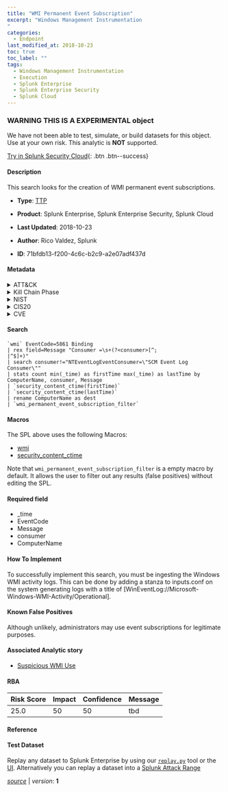 ```yaml
---
title: "WMI Permanent Event Subscription"
excerpt: "Windows Management Instrumentation
"
categories:
  - Endpoint
last_modified_at: 2018-10-23
toc: true
toc_label: ""
tags:
  - Windows Management Instrumentation
  - Execution
  - Splunk Enterprise
  - Splunk Enterprise Security
  - Splunk Cloud
---
```


###  WARNING THIS IS A EXPERIMENTAL object
We have not been able to test, simulate, or build datasets for this object. Use at your own risk. This analytic is **NOT** supported.


[Try in Splunk Security Cloud](https://www.splunk.com/en_splunk_app_enrichmentus/cyber-security.html){: .btn .btn--success}

#### Description

This search looks for the creation of WMI permanent event subscriptions.

- **Type**: [TTP](https://github.com/splunk/security_content/wiki/Detection-Analytic-Types)
- **Product**: Splunk Enterprise, Splunk Enterprise Security, Splunk Cloud


- **Last Updated**: 2018-10-23
- **Author**: Rico Valdez, Splunk
- **ID**: 71bfdb13-f200-4c6c-b2c9-a2e07adf437d


#### Metadata

<details>
  <summary>ATT&CK</summary>


| ID             | Technique        |  Tactic             |
| -------------- | ---------------- |-------------------- |
| [T1047](https://attack.mitre.org/techniques/T1047/) | Windows Management Instrumentation | Execution |

</details>


<details>
  <summary>Kill Chain Phase</summary>

* Actions on Objectives


</details>


<details>
  <summary>NIST</summary>

* PR.PT
* PR.AT
* PR.AC
* PR.IP



</details>

<details>
  <summary>CIS20</summary>

* CIS 3
* CIS 5



</details>

<details>
  <summary>CVE</summary>



</details>

#### Search

```
`wmi` EventCode=5861 Binding 
| rex field=Message "Consumer =\s+(?<consumer>[^;
|^$]+)" 
| search consumer!="NTEventLogEventConsumer=\"SCM Event Log Consumer\"" 
| stats count min(_time) as firstTime max(_time) as lastTime by ComputerName, consumer, Message 
| `security_content_ctime(firstTime)`
| `security_content_ctime(lastTime)` 
| rename ComputerName as dest 
| `wmi_permanent_event_subscription_filter`
```

#### Macros
The SPL above uses the following Macros:
* [wmi](https://github.com/splunk/security_content/blob/develop/macros/wmi.yml)
* [security_content_ctime](https://github.com/splunk/security_content/blob/develop/macros/security_content_ctime.yml)

Note that `wmi_permanent_event_subscription_filter` is a empty macro by default. It allows the user to filter out any results (false positives) without editing the SPL.

#### Required field
* _time
* EventCode
* Message
* consumer
* ComputerName


#### How To Implement
To successfully implement this search, you must be ingesting the Windows WMI activity logs. This can be done by adding a stanza to inputs.conf on the system generating logs with a title of [WinEventLog://Microsoft-Windows-WMI-Activity/Operational].

#### Known False Positives
Although unlikely, administrators may use event subscriptions for legitimate purposes.

#### Associated Analytic story
* [Suspicious WMI Use](/stories/suspicious_wmi_use)




#### RBA

| Risk Score  | Impact      | Confidence   | Message      |
| ----------- | ----------- |--------------|--------------|
| 25.0 | 50 | 50 | tbd |


#### Reference


#### Test Dataset
Replay any dataset to Splunk Enterprise by using our [`replay.py`](https://github.com/splunk/attack_data#using-replaypy) tool or the [UI](https://github.com/splunk/attack_data#using-ui).
Alternatively you can replay a dataset into a [Splunk Attack Range](https://github.com/splunk/attack_range#replay-dumps-into-attack-range-splunk-server)



[*source*](https://github.com/splunk/security_content/tree/develop/detections/experimental/endpoint/wmi_permanent_event_subscription.yml) \| *version*: **1**